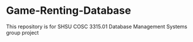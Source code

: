 # Game-Renting-Database
This repository is for SHSU COSC 3315.01 Database Management Systems group project
